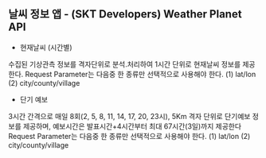 <h2> 날씨 정보 앱 - (SKT Developers) Weather Planet API </h2>

- 현재날씨 (시간별)

수집된 기상관측 정보를 격자단위로 분석.처리하여 1시간 단위로 현재날씨 정보를 제공한다. Request Parameter는 다음중 한 종류만 선택적으로 사용해야 한다. (1) lat/lon (2) city/county/village

- 단기 예보

3시간 간격으로 매일 8회(2, 5, 8, 11, 14, 17, 20, 23시), 5Km 격자 단위로 단기예보 정보를 제공하며, 예보시간은 발표시간+4시간부터 최대 67시간(3일)까지 제공한다 Request Parameter는 다음중 한 종류만 선택적으로 사용해야 한다. (1) lat/lon (2) city/county/village
